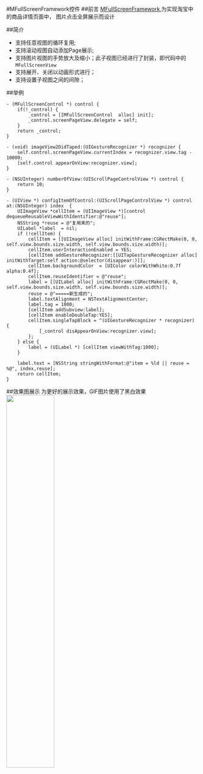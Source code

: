 #MFullScreenFramework控件
##前言
[MFullScreenFramework](https://github.com/was0107/MFullScreenFramewok),为实现淘宝中的商品详情页面中， 图片点击全屏展示而设计

##简介
*  支持任意视图的循环复用;
*  支持滚动视图自动添加Page展示;
*  支持图片视图的手势放大及缩小；此子视图已经进行了封装，即代码中的`MFullScreenView`
*  支持展开、关闭以动画形式进行；
*  支持设置子视图之间的间隙；


##举例
```
- (MFullScreenControl *) control {
    if(!_control) {
        _control = [[MFullScreenControl  alloc] init];
        _control.screenPageView.delegate = self;
    }
    return _control;
}

- (void) imageView2DidTaped:(UIGestureRecognizer *) recognizer {
    self.control.screenPageView.currentIndex = recognizer.view.tag - 10000;
    [self.control appearOnView:recognizer.view];
}

- (NSUInteger) numberOfView:(UIScrollPageControlView *) control {
    return 10;
}

- (UIView *) configItemOfControl:(UIScrollPageControlView *) control at:(NSUInteger) index  {
    UIImageView *cellItem = (UIImageView *)[control dequeueReusableViewWithIdentifier:@"reuse"];
    NSString *reuse = @"复用来的";
    UILabel *label  = nil;
    if (!cellItem) {
        cellItem = [[UIImageView alloc] initWithFrame:CGRectMake(0, 0, self.view.bounds.size.width, self.view.bounds.size.width)];
        cellItem.userInteractionEnabled = YES;
        [cellItem addGestureRecognizer:[[UITapGestureRecognizer alloc] initWithTarget:self action:@selector(disappear:)]];
        cellItem.backgroundColor  = [UIColor colorWithWhite:0.7f alpha:0.4f];
        cellItem.reuseIdentifier = @"reuse";
        label = [[UILabel alloc] initWithFrame:CGRectMake(0, 0, self.view.bounds.size.width, self.view.bounds.size.width)];
        reuse = @"=====新生成的";
        label.textAlignment = NSTextAlignmentCenter;
        label.tag = 1000;
        [cellItem addSubview:label];
        [cellItem enableDoubleTap:YES];
        cellItem.singleTapBlock = ^(UIGestureRecognizer * recognizer) {
            [_control disAppearOnView:recognizer.view];
        };
    } else {
        label = (UILabel *) [cellItem viewWithTag:1000];
    }
    
    label.text = [NSString stringWithFormat:@"item = %ld || reuse = %@", index,reuse];
    return cellItem;
}
```
##效果图展示
为更好的展示效果，GIF图片使用了黑白效果
<img src="https://raw.githubusercontent.com/was0107/MFullScreenFramework/master/images/full.gif" width="50%">


